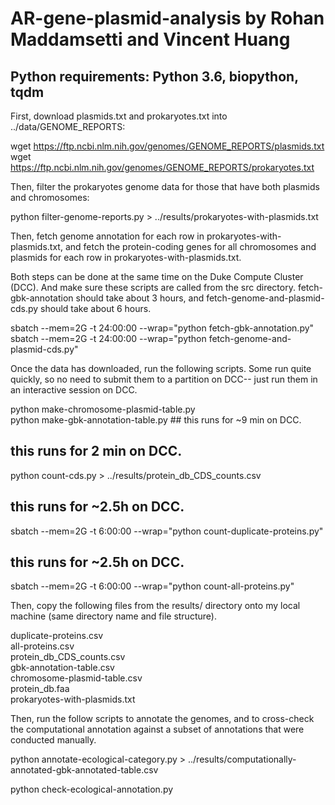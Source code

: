 # AR-gene-plasmid-analysis by Rohan Maddamsetti and Vincent Huang

## Python requirements: Python 3.6, biopython, tqdm 


First, download plasmids.txt and prokaryotes.txt into
../data/GENOME_REPORTS:

wget https://ftp.ncbi.nlm.nih.gov/genomes/GENOME_REPORTS/plasmids.txt
wget https://ftp.ncbi.nlm.nih.gov/genomes/GENOME_REPORTS/prokaryotes.txt

Then, filter the prokaryotes genome data for those that have both
plasmids and chromosomes:

python filter-genome-reports.py > ../results/prokaryotes-with-plasmids.txt

Then, fetch genome annotation for each row in prokaryotes-with-plasmids.txt,
and fetch the protein-coding genes for all chromosomes and plasmids for
each row in prokaryotes-with-plasmids.txt.

Both steps can be done at the same time on the Duke Compute Cluster (DCC).
And make sure these scripts are called from the src directory.
fetch-gbk-annotation should take about 3 hours,
and fetch-genome-and-plasmid-cds.py should take about 6 hours.

sbatch --mem=2G -t 24:00:00 --wrap="python fetch-gbk-annotation.py"  
sbatch --mem=2G -t 24:00:00 --wrap="python fetch-genome-and-plasmid-cds.py"  

Once the data has downloaded, run the following scripts. Some run
quite quickly, so no need to submit them to a partition on DCC--
just run them in an interactive session on DCC.

python make-chromosome-plasmid-table.py  
python make-gbk-annotation-table.py ## this runs for ~9 min on DCC.  

## this runs for 2 min on DCC. 
python count-cds.py > ../results/protein_db_CDS_counts.csv

## this runs for ~2.5h on DCC.
sbatch --mem=2G -t 6:00:00 --wrap="python count-duplicate-proteins.py" 

## this runs for ~2.5h on DCC.
sbatch --mem=2G -t 6:00:00 --wrap="python count-all-proteins.py"

Then, copy the following files from the results/
directory onto my local machine (same directory name and file structure).

duplicate-proteins.csv  
all-proteins.csv  
protein_db_CDS_counts.csv  
gbk-annotation-table.csv  
chromosome-plasmid-table.csv  
protein_db.faa  
prokaryotes-with-plasmids.txt  

Then, run the follow scripts to annotate the genomes, and to cross-check
the computational annotation against a subset of annotations that were conducted manually.

python annotate-ecological-category.py > ../results/computationally-annotated-gbk-annotated-table.csv  

python check-ecological-annotation.py  

